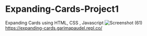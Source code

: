 # Expanding-Cards-Project1
Expanding Cards using HTML, CSS , Javascript
![Screenshot (61)](https://user-images.githubusercontent.com/106854421/197371644-9af7f9db-ad0f-4291-bb37-37ae1b9a99b7.png)
https://expanding-cards.garimapaudel.repl.co/
